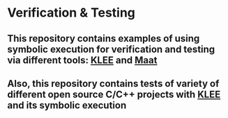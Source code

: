 # Verification & Testing

## This repository contains examples of using symbolic execution for verification and testing via different tools: [KLEE](https://klee-se.org) and [Maat](https://github.com/trailofbits/maat)

## Also, this repository contains tests of variety of different open source C/C++ projects with [KLEE](https://klee-se.org) and its symbolic execution